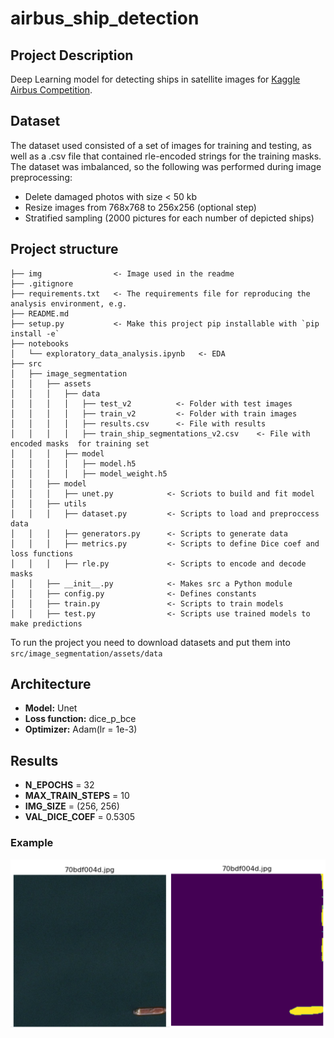# airbus_ship_detection
## Project Description
Deep Learning model for detecting ships in satellite images for [Kaggle Airbus Competition](https://www.kaggle.com/c/airbus-ship-detection). 

## Dataset
The dataset used consisted of a set of images for training and testing, as well as a .csv file that contained rle-encoded strings for the training masks.
The dataset was imbalanced, so the following was performed during image preprocessing:
* Delete damaged photos with size < 50 kb
* Resize images from 768x768 to 256x256 (optional step)
* Stratified sampling (2000 pictures for each number of depicted ships)

## Project structure
```
├── img                <- Image used in the readme
├── .gitignore
├── requirements.txt   <- The requirements file for reproducing the analysis environment, e.g.        
├── README.md 
├── setup.py           <- Make this project pip installable with `pip install -e`
├── notebooks
│   └── exploratory_data_analysis.ipynb   <- EDA
├── src
│   ├── image_segmentation
│   │   ├── assets
│   │   │   ├── data  
│   │   │   │   ├── test_v2          <- Folder with test images
│   │   │   │   ├── train_v2         <- Folder with train images
│   │   │   │   ├── results.csv      <- File with results
│   │   │   │   ├── train_ship_segmentations_v2.csv    <- File with encoded masks  for training set
│   │   │   ├── model
│   │   │   │   ├── model.h5
│   │   │   │   ├── model_weight.h5
│   │   ├── model
│   │   │   ├── unet.py            <- Scriots to build and fit model
│   │   ├── utils
│   │   │   ├── dataset.py         <- Scripts to load and preproccess data
│   │   │   ├── generators.py      <- Scripts to generate data
│   │   │   ├── metrics.py         <- Scripts to define Dice coef and loss functions
│   │   │   ├── rle.py             <- Scripts to encode and decode masks
│   │   ├── __init__.py            <- Makes src a Python module
│   │   ├── config.py              <- Defines constants
│   │   ├── train.py               <- Scripts to train models
│   │   ├── test.py                <- Scripts use trained models to make predictions
```
To run the project you need to download datasets and put them into `src/image_segmentation/assets/data`

## Architecture
* **Model:** Unet
* **Loss function:** dice_p_bce
* **Optimizer:** Adam(lr = 1e-3)

## Results
* **N_EPOCHS** = 32
* **MAX_TRAIN_STEPS** = 10
* **IMG_SIZE** = (256, 256)
* **VAL_DICE_COEF** = 0.5305

### Example
![Example](img/example.png)
